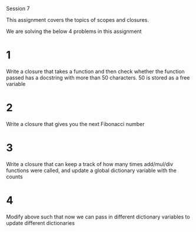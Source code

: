 Session 7

This assignment covers the topics of scopes and closures.

We are solving the below 4 problems in this assignment

# 1
Write a closure that takes a function and then check whether the function passed has a docstring with more than 50 characters. 50 is stored as a free variable

# 2
Write a closure that gives you the next Fibonacci number

# 3
Write a closure that can keep a track of how many times add/mul/div functions were called, and update a global dictionary variable with the counts

# 4
Modify above such that now we can pass in different dictionary variables to update different dictionaries

